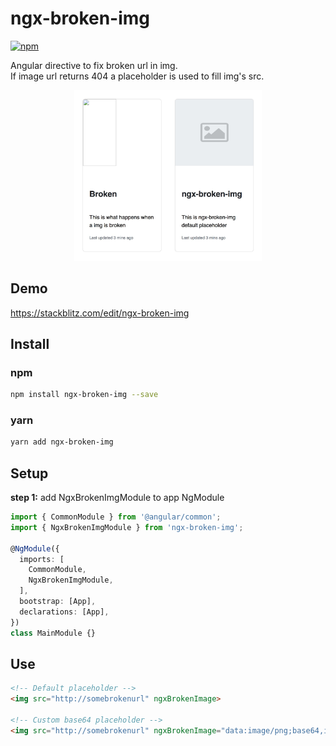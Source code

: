 
# ngx-broken-img
[![npm](https://badge.fury.io/js/ngx-broken-img.svg)](https://www.npmjs.org/package/ngx-broken-img)

Angular directive to fix broken url in img.  
If image url returns 404 a placeholder is used to fill img's src.
<div align="center">
  <img src="https://raw.githubusercontent.com/andreagrossetti/ngx-broken-img/master/projects/ngx-broken-img/src/assets/example.jpg" width="300">
</div>

## Demo
https://stackblitz.com/edit/ngx-broken-img

## Install

### npm
```bash
npm install ngx-broken-img --save
```
### yarn
```bash
yarn add ngx-broken-img
```

## Setup

**step 1:** add NgxBrokenImgModule to app NgModule

```typescript
import { CommonModule } from '@angular/common';
import { NgxBrokenImgModule } from 'ngx-broken-img';

@NgModule({
  imports: [
    CommonModule,
    NgxBrokenImgModule,
  ],
  bootstrap: [App],
  declarations: [App],
})
class MainModule {}
```

## Use

```html
<!-- Default placeholder -->
<img src="http://somebrokenurl" ngxBrokenImage>

<!-- Custom base64 placeholder -->
<img src="http://somebrokenurl" ngxBrokenImage="data:image/png;base64,iVBORw0KGgoAAAANSUhEUgAAAAEAAAABCAQAAAC1HAwCAAAAC0lEQVR42mM88x8AAp0BzdNtlUkAAAAASUVORK5CYII="> 
```
